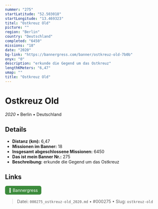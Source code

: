 ```yaml
---
nummer: "275"
startLatitude: "52.503018"
startLongitude: "13.469323"
titel: "Ostkreuz Old"
picture: ""
region: "Berlin"
country: "Deutschland"
completed: "6450"
missions: "18"
date: "2020"
bg-link: "https://bannergress.com/banner/ostkreuz-old-7b0b"
onyx: "0"
description: "erkunde die Gegend um das Ostkreuz"
lengthKMeters: "6,47"
umap: ""
title: "Ostkreuz Old"
---
```

# Ostkreuz Old

*2020* • Berlin • Deutschland



## Details
- **Distanz (km):** 6,47
- **Missionen im Banner:** 18
- **Insgesamt abgeschlossene Missionen:** 6450
- **Das ist mein Banner Nr.:** 275
- **Beschreibung:** erkunde die Gegend um das Ostkreuz


## Links
<div style="margin-top: 0.5em;">
<a href="https://bannergress.com/banner/ostkreuz-old-7b0b" target="_blank" style="display:inline-block;margin-right:8px;padding:6px 12px;background-color:#3c8b3c;color:white;text-decoration:none;border-radius:6px;">🔗 Bannergress</a>

</div>


> Datei: `000275_ostkreuz-old_2020.md` • #000275 • Slug: `ostkreuz-old`
